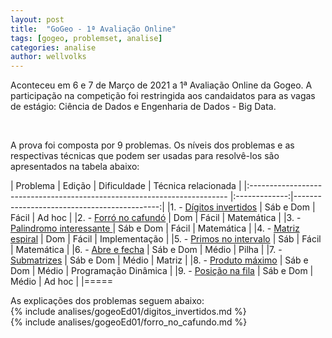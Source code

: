 ```yaml
---
layout: post
title:  "GoGeo - 1ª Avaliação Online"
tags: [gogeo, problemset, analise]
categories: analise
author: wellvolks
---
```


Aconteceu em 6 e 7 de Março de 2021 a 1ª Avaliação Online da Gogeo. A participação na competição foi restringida aos candaidatos para as vagas de estágio: Ciência de Dados e Engenharia de Dados - Big Data.

<br>

A prova foi composta por 9 problemas. Os níveis dos problemas e as respectivas técnicas que podem ser usadas para resolvê-los são apresentados na tabela abaixo:


| Problema                                                                 |   Edição      | Dificuldade   | Técnica relacionada         |
|:------------------------------------------------------------------------ |:-------------:|--------------------------------------------:|
|1. - <a href="#digitos_invertidos">Dígitos invertidos</a>                 | Sáb e Dom     | Fácil         | Ad hoc                      |
|2. - <a href="#forro_no_cafundo">Forró no cafundó</a>                     | Dom           | Fácil         | Matemática                  |
|3. - <a href="#palindromo_interessante">Palindromo interessante </a>      | Sáb e Dom     | Fácil         | Matemática                  |
|4. - <a href="#matriz_espiral">Matriz espiral</a>                         | Dom           | Fácil         | Implementação               |
|5. - <a href="#primos_no_intervalo">Primos no intervalo</a>               | Sáb           | Fácil         | Matemática                  |
|6. - <a href="#abre_e_fecha">Abre e fecha</a>                             | Sáb e Dom     | Médio         | Pilha                       |
|7. - <a href="#submatrizes">Submatrizes</a>                               | Sáb e Dom     | Médio         | Matriz                      |
|8. - <a href="#produto_maximo">Produto máximo</a>                         | Sáb e Dom     | Médio         | Programação Dinâmica        |
|9. - <a href="#posicao_na_fila">Posição na fila</a>                       | Sáb e Dom     | Médio         | Ad hoc                      |
|=====

As explicações dos problemas seguem abaixo:<br>
{% include analises/gogeoEd01/digitos_invertidos.md %} <br>
{% include analises/gogeoEd01/forro_no_cafundo.md %} <br>
